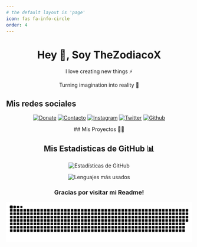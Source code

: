 ```yaml
---
# the default layout is 'page'
icon: fas fa-info-circle
order: 4
---
```


<h1 align="center"> Hey 👋, Soy TheZodiacoX
</h1>
<p align="center">I love creating new things ⚡</p>
<p align="center">Turning imagination into reality 🚀</p>

## Mis redes sociales
<center>

[![Donate](https://img.shields.io/badge/Donate-c7304f?style=for-the-badge&logo=ko-fi&logoColor=black)](https://www.ko-fi.com/thezodiacox0)
[![Contacto](https://img.shields.io/badge/Contacto-000?logo=ProtonMail&logoColor=6600d8&style=for-the-badge)](mailto:thezodiacox0.mail@proton.me)
[![Instagram](https://img.shields.io/badge/Instagram-000?style=for-the-badge&logo=Instagram&logoColor=E4405F)](https://instagram.com/thezodiacox0)
[![Twitter](https://img.shields.io/badge/Twitter-000?logo=X&logoColor=ffffff&style=for-the-badge)](https://twitter.com/@TheZodiaco_YT)
[![Github](https://img.shields.io/badge/Github-000?logo=Github&logoColor=ffffff&style=for-the-badge)](https://github.com/thezodiacox0)

<center>
## Mis Proyectos 👨‍💻

## Mis Estadisticas de GitHub 📊

![Estadísticas de GitHub](https://github-readme-stats.vercel.app/api?username=thezodiacox0&show_icons=true&locale=es)

![Lenguajes más usados](https://github-readme-stats.vercel.app/api/top-langs?username=thezodiacox0&show_icons=true&locale=es&layout=compact)

### Gracias por visitar mi Readme!

![i](/assets/github-contribution-grid-snake-dark.svg)


